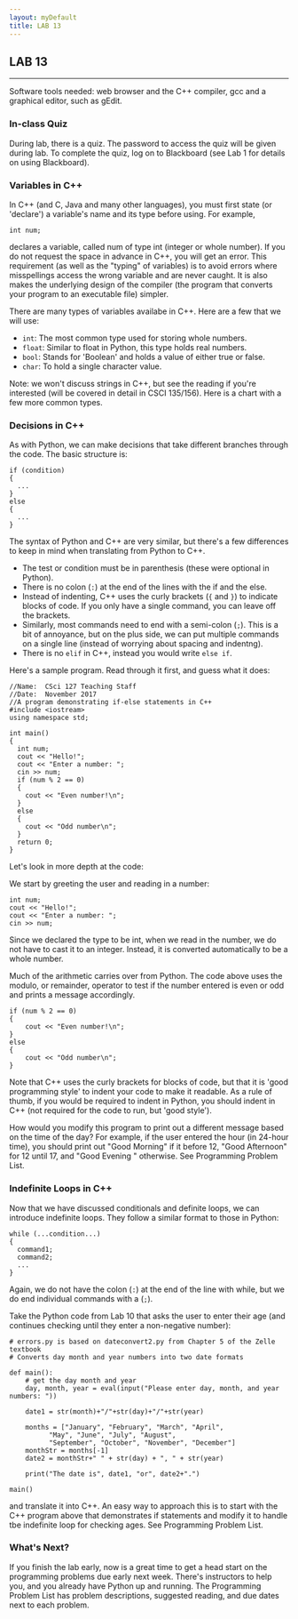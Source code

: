 ```yaml
---
layout: myDefault 
title: LAB 13  
---  
```

<style>  
table {
    border-collapse: collapse;
}
table, td, th {
    text-align: left;
    padding: 8px;
    padding-bottom: 6px;
    border: 1px solid #dee1e4;
}
tr:nth-child(even) {background-color: #fafafa;}
tr:nth-child(odd) {background-color: #ffffff;}
hr.style-six {
    border: 0;
    height: 0;
    border-top: 1px solid rgba(0, 0, 0, 0.1);
    border-bottom: 1px solid rgba(255, 255, 255, 0.3);
}
a:link {
    text-decoration: none;
}
a:visited {
    text-decoration: none;
    color: blue;
}
a:hover {
    text-decoration: none;
}
a:active {
    text-decoration: none;
}
</style>  
  
## LAB 13  

---  

Software tools needed: web browser and the C++ compiler, gcc and a graphical editor, such as gEdit.

### In-class Quiz

During lab, there is a [quiz](quizzes.html). The password to access the quiz will be given during lab. To complete the quiz, log on to Blackboard (see [Lab 1](lab1.html) for details on using Blackboard).

### Variables in C++

In C++ (and C, Java and many other languages), you must first state (or 'declare') a variable's name and its type before using. For example,

	int num;

declares a variable, called num of type int (integer or whole number). If you do not request the space in advance in C++, you will get an error. This requirement (as well as the "typing" of variables) is to avoid errors where misspellings access the wrong variable and are never caught. It is also makes the underlying design of the compiler (the program that converts your program to an executable file) simpler.

There are many types of variables availabe in C++. Here are a few that we will use:

*   `int`: The most common type used for storing whole numbers.
*   `float`: Similar to float in Python, this type holds real numbers.
*   `bool`: Stands for 'Boolean' and holds a value of either true or false.
*   `char`: To hold a single character value. 

Note: we won't discuss strings in C++, but see the reading if you're interested (will be covered in detail in CSCI 135/156).  Here is a [chart](https://www.tutorialspoint.com/cplusplus/cpp_variable_types.htm) with a few more common types.

### Decisions in C++

As with Python, we can make decisions that take different branches through the code. The basic structure is:

	if (condition)
	{
	  ...
	}
	else
	{
	  ...
	}

The syntax of Python and C++ are very similar, but there's a few differences to keep in mind when translating from Python to C++.

*   The test or condition must be in parenthesis (these were optional in Python).
*   There is no colon (`:`) at the end of the lines with the if and the else.
*   Instead of indenting, C++ uses the curly brackets (`{` and `}`) to indicate blocks of code. If you only have a single command, you can leave off the brackets.
*   Similarly, most commands need to end with a semi-colon (`;`). This is a bit of annoyance, but on the plus side, we can put multiple commands on a single line (instead of worrying about spacing and indentng).
*   There is no `elif` in C++, instead you would write `else if`.

Here's a sample program. Read through it first, and guess what it does:

	//Name:  CSci 127 Teaching Staff
	//Date:  November 2017
	//A program demonstrating if-else statements in C++
	#include <iostream>
	using namespace std;

	int main() 
	{
	  int num;
	  cout << "Hello!";
	  cout << "Enter a number: ";
	  cin >> num;
	  if (num % 2 == 0)
	  {
	    cout << "Even number!\n";
	  }
	  else
	  {
	    cout << "Odd number\n";
	  }
	  return 0;
	}

Let's look in more depth at the code:

We start by greeting the user and reading in a number:
    
	int num;
	cout << "Hello!";
	cout << "Enter a number: ";
	cin >> num;
    
Since we declared the type to be int, when we read in the number, we do not have to cast it to an integer. Instead, it is converted automatically to be a whole number.
    
Much of the arithmetic carries over from Python. The code above uses the modulo, or remainder, operator to test if the number entered is even or odd and prints a message accordingly.
    
	if (num % 2 == 0)
	{
	    cout << "Even number!\n";
	}
	else
	{
	    cout << "Odd number\n";
	}
    
Note that C++ uses the curly brackets for blocks of code, but that it is 'good programming style' to indent your code to make it readable. As a rule of thumb, if you would be required to indent in Python, you should indent in C++ (not required for the code to run, but 'good style').

How would you modify this program to print out a different message based on the time of the day? For example, if the user entered the hour (in 24-hour time), you should print out "Good Morning" if it before 12, "Good Afternoon" for 12 until 17, and "Good Evening " otherwise. See [Programming Problem List](assignments.html).

### Indefinite Loops in C++

Now that we have discussed conditionals and definite loops, we can introduce indefinite loops. They follow a similar format to those in Python:

	while (...condition...)
	{
	  command1;
	  command2;
	  ...
	}

Again, we do not have the colon (`:`) at the end of the line with while, but we do end individual commands with a (`;`).

Take the Python code from [Lab 10](lab_10.html) that asks the user to enter their age (and continues checking until they enter a non-negative number):  

	# errors.py is based on dateconvert2.py from Chapter 5 of the Zelle textbook
	# Converts day month and year numbers into two date formats

	def main():
	    # get the day month and year
	    day, month, year = eval(input("Please enter day, month, and year numbers: "))

	    date1 = str(month)+"/"+str(day)+"/"+str(year)

	    months = ["January", "February", "March", "April", 
		      "May", "June", "July", "August", 
		      "September", "October", "November", "December"]
	    monthStr = months[-1]
	    date2 = monthStr+" " + str(day) + ", " + str(year)

	    print("The date is", date1, "or", date2+".")

	main()

and translate it into C++. An easy way to approach this is to start with the C++ program above that demonstrates if statements and modify it to handle tbe indefinite loop for checking ages. See [Programming Problem List](assignments.html).

### What's Next?

If you finish the lab early, now is a great time to get a head start on the programming problems due early next week. There's instructors to help you, and you already have Python up and running. The [Programming Problem List](ps.html) has problem descriptions, suggested reading, and due dates next to each problem.
